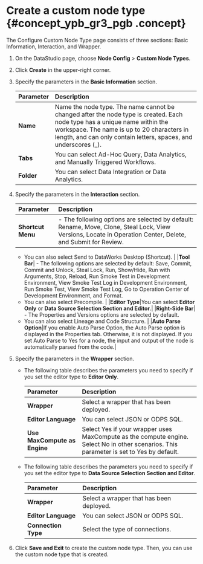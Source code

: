 # Create a custom node type {#concept_ypb_gr3_pgb .concept}

The Configure Custom Node Type page consists of three sections: Basic Information, Interaction, and Wrapper.

1.  On the DataStudio page, choose **Node Config** \> **Custom Node Types**.
2.  Click **Create** in the upper-right corner.
3.  Specify the parameters in the **Basic Information** section.

    |Parameter|Description|
    |:--------|:----------|
    |**Name**|Name the node type. The name cannot be changed after the node type is created. Each node type has a unique name within the workspace. The name is up to 20 characters in length, and can only contain letters, spaces, and underscores \(\_\).|
    |**Tabs**|You can select Ad-Hoc Query, Data Analytics, and Manually Triggered Workflows.|
    |**Folder**|You can select Data Integration or Data Analytics.|

4.  Specify the parameters in the **Interaction** section.

    |Parameter|Description|
    |:--------|:----------|
    |**Shortcut Menu**|     -   The following options are selected by default: Rename, Move, Clone, Steal Lock, View Versions, Locate in Operation Center, Delete, and Submit for Review.
    -   You can also select Send to DataWorks Desktop \(Shortcut\).
 |
    |**Tool Bar**|     -   The following options are selected by default: Save, Commit, Commit and Unlock, Steal Lock, Run, Show/Hide, Run with Arguments, Stop, Reload, Run Smoke Test in Development Environment, View Smoke Test Log in Development Environment, Run Smoke Test, View Smoke Test Log, Go to Operation Center of Development Environment, and Format.
    -   You can also select Precompile.
 |
    |**Editor Type**|You can select **Editor Only** or **Data Source Selection Section and Editor**.|
    |**Right-Side Bar**|     -   The Properties and Versions options are selected by default.
    -   You can also select Lineage and Code Structure.
 |
    |**Auto Parse Option**|If you enable Auto Parse Option, the Auto Parse option is displayed in the Properties tab. Otherwise, it is not displayed. If you set Auto Parse to Yes for a node, the input and output of the node is automatically parsed from the code.|

5.  Specify the parameters in the **Wrapper** section.
    -   The following table describes the parameters you need to specify if you set the editor type to **Editor Only**.

        |Parameter|Description|
        |:--------|:----------|
        |**Wrapper**|Select a wrapper that has been deployed.|
        |**Editor Language**|You can select JSON or ODPS SQL.|
        |**Use MaxCompute as Engine**|Select Yes if your wrapper uses MaxCompute as the compute engine. Select No in other scenarios. This parameter is set to Yes by default.|

    -   The following table describes the parameters you need to specify if you set the editor type to **Data Source Selection Section and Editor**.

        |Parameter|Description|
        |:--------|:----------|
        |**Wrapper**|Select a wrapper that has been deployed.|
        |**Editor Language**|You can select JSON or ODPS SQL.|
        |**Connection Type**|Select the type of connections.|

6.  Click **Save and Exit** to create the custom node type. Then, you can use the custom node type that is created.

